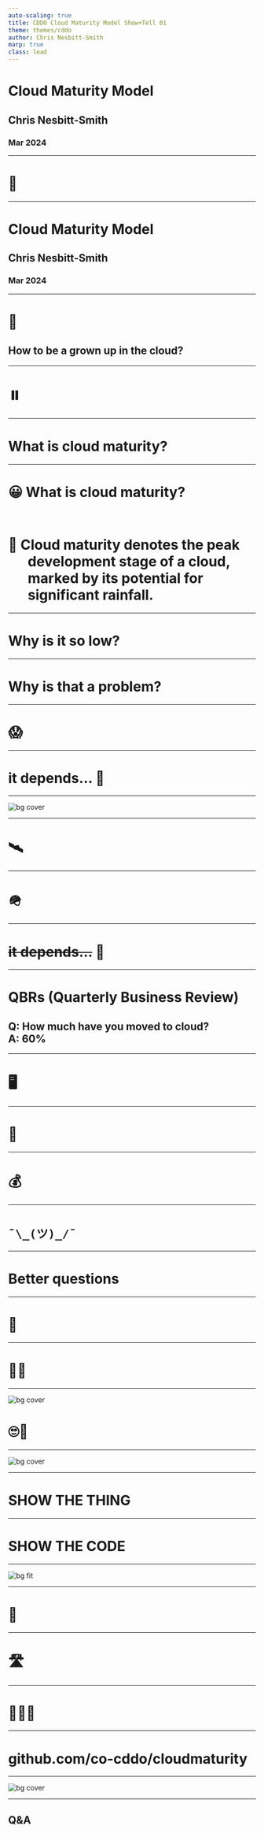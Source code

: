 ```yaml
---
auto-scaling: true
title: CDDO Cloud Maturity Model Show+Tell 01
theme: themes/cddo
author: Chris Nesbitt-Smith
marp: true
class: lead
---
```


# Cloud Maturity Model

## Chris Nesbitt-Smith

### Mar 2024

---

# 🎥 <!--fit-->

<!--
Housekeeping

I'm about to start recording, if you don't want to be in it, turn off your camera, or leave and watch it offline, you know the drill by now.
<START RECORDING>
-->

---

<!-- _class: front -->

# Cloud Maturity Model

## Chris Nesbitt-Smith

### Mar 2024

<!--
Hello, I'm Chris, I'm a consultant at CDDO, working with the cloud and platforms team.

I'm going to talk about a thing I've been working on for a few months, looking at cloud maturity.
-->

---

# 🔞<!--fit-->

## How to be a grown up in the cloud? <!--fit-->

<!-- The original title for this talk was:

How to be a grown up in the cloud
because clickbait. -->

---

# ⏸️ <!--fit-->

<!-- Before the grand reveal, theres some things to clarify and provide context -->

---

# What is cloud maturity?<!--fit-->

<!--
What is cloud maturity anyway?

I did what everyone else has done for the past 12 months, and asked ChatGPT because every talk has to mention AI these days, anyone playing tech talk, bingo take a shot
-->

---

<!-- _class:  frame -->

# 😀 What is cloud maturity?</br></br>

# 🤖 Cloud maturity denotes the peak </br>&nbsp;&nbsp;&nbsp;&nbsp;&nbsp;&nbsp;development stage of a cloud,<br/>&nbsp;&nbsp;&nbsp;&nbsp;&nbsp; marked by its potential for<br/>&nbsp;&nbsp;&nbsp;&nbsp;&nbsp;&nbsp;significant rainfall.

<!--
Heres the response. That's another shot.

After some "prompt engineering" since we're not the Met Office:

Cloud maturity is the extent to which an organization can effectively leverage cloud technologies and practices to fulfill its business objectives and drive innovation, efficiency, and growth.
-->

---

# Why is it so low? <!--fit-->

<!--
Why is it so low? well thats easy, its hard

And usually any organization's use of cloud starts with something small, possibly incidental, and then it all snowballs from that, and no one goes back to burn it to the ground when you learn new things and start again.
-->

---

# Why is that a problem?<!--fit-->

<!--
Why is that a problem?

Well it's risk, everything from financial risk with spiraling costs to operational risk with growing complexity, security with lack of observability of what is going on to even know if you've been breached let alone mitigate against it.
-->

---

<!-- _class: frame lead -->

# 😱 <!--fit-->

<!-- oh gosh that sounds bad right? well.. -->

---

# it depends... 🥱 <!--fit-->

<!-- it depends, and people usually mistake me for an architect and wander off when I say things like that -->

---

![bg cover](images/cddo/schoolmenu.png)

<!--
take my kids school menu for example

I'd hope you'd agree that its probably not a proportionate answer to have the equal rigor of protective controls applied to this as you might find on say the personal data of the children showing who is eligible for free school meals and thus their parents financial state, which children have been referred to social services, ability to change who is on the list to collect them, and so on.

Or is it necessary to serve this from a multi-national content delivery network that ensures it's available with sub second latency delivered anywhere on the planet?
-->

---

# 🛰️ <!--fit-->

<!-- or beyond -->

---

# 🪖<!--fit-->

<!--
So its hard, and it does depend, but thats not useful or actionable
-->

---

# ~~it depends...~~ 🙅 <!--fit-->

<!-- lets have some opinions -->

---

# QBRs (Quarterly Business Review)<!--fit-->

## Q: How much have you moved to cloud?<br/>A: 60% <!--fit-->

<!--
Today we in the QBRs we ask departments how much have you moved to public cloud
and they'll respond with no greater context, say 70%. but what is that?
-->

---

# 🖥️<!--fit-->

<!-- maybe its servers, or virtual servers -->

---

# 💾<!--fit-->

<!-- maybe its the amount of data

(thats a 3.5 inch floppy disk by the way, it pains me to have to explain that, the astute will notice the emoji is a 720 kilobyte read only one, if you can explain why come find me in white chapel building and I'll buy you a coffee downstairs)

TANGENTS
-->

---

# 💰<!--fit-->

<!-- maybe its money?
-->

---

# `¯\_(ツ)_/¯` <!--fit-->

<!--
who knows, basically anything between zero and 100% is interesting to track for a single department, but its not a usable metric between departments, nor does it suggest good/bad/on track/behind, or any other context.

And indeed if they're full steam ahead into creating a future legacy in cloud
-->

---

# Better questions <!--fit-->

<!--
We're well overdue some better questions.
-->

---

# 🏏 <!--fit-->

<!--
That we can take the answers from them to chastise the departments with, right?
Thats the nearest emoji I could find to a stick
-->

---

# 🙅‍♂️ <!--fit-->

<!--
No, that's not helpful.
-->

---

![bg cover](./images/words.jpeg)

# 🙄🤖 <!--fit-->

<!--
OK I know you really came here wanting to see a million words on a slide not just an emoji or two-->

---

![bg cover](./images/excitedkidscode.jpeg)

<!-- so we've reached the point where I show you the thing and some code, hooray! -->

---

# SHOW THE THING <!--fit-->

<!--
- no state or database, you can save/extract, but we're CDDO
- the report is actionable guidance, it is not a stick
- we're not the fun police
- pointing to the cloud vendors on how to do the things, not reinventing the world / duping docs
-->

---

# SHOW THE CODE <!--fit-->

<!--
- its markdown
- its static html
-->

---

![bg fit](./images/cddo/cmm-pr-screenshot.png)

<!--
Some neat things have happened, I'm developing this in the open, on github, and a few days ago I got my first out the blue pull request fixing a thing.
-->

---

<!-- _class: frame lead -->

# 🥳 <!--fit-->

<!-- Well thats lovely! horrah Open source for the win -->

---

# 🛣️<!--fit-->

<!--
So where to now, well I'm working towards in the next week or so when I've got just enough guidance to test this with some real department teams as an alpha and see if this is useful and or helpful, if you know any friendly ones then let me know.
-->

---

<!-- _class: frame lead -->

# 🐙🦖🦩 <!--fit-->

<!-- What else, well theres maybe a thing in this that might be reusable, I'm aware lots of CDDO folk are thinking about maturity models and how they're going to measure maturity in departments for their respective domains, so if this sort of approach is useful to you, then please ping me an email and lets chat.
-->

---

<!-- _class: frame lead -->

# github.com/co-cddo/cloudmaturity <!--fit-->

<!-- the code is open source, so feel free to steal it, but I'd suggest its probably more sensible we extract the interesting bits into a reusable thing with a bit of guidance of how to set it up, in theory given the content is all markdown, it should be accessible for non-developers to add content to -->

---

![bg cover](images/oldmanyellsatcloud.png)

<!-- Thank you for your time, if you don't get a chance to ask a question, or you're watching the recording of this, please do find me on google chat or email me -->

---

## Q&A <!--fit-->

<!--
You'll be pleased to know I've run out of slides, the best thing you could do right now is tell me I'm wrong, missing the point or for any other reason to stop.

I've hopefully not been on mute the whole time so I will now invite your very best heckles, failing that questions work too.
-->
